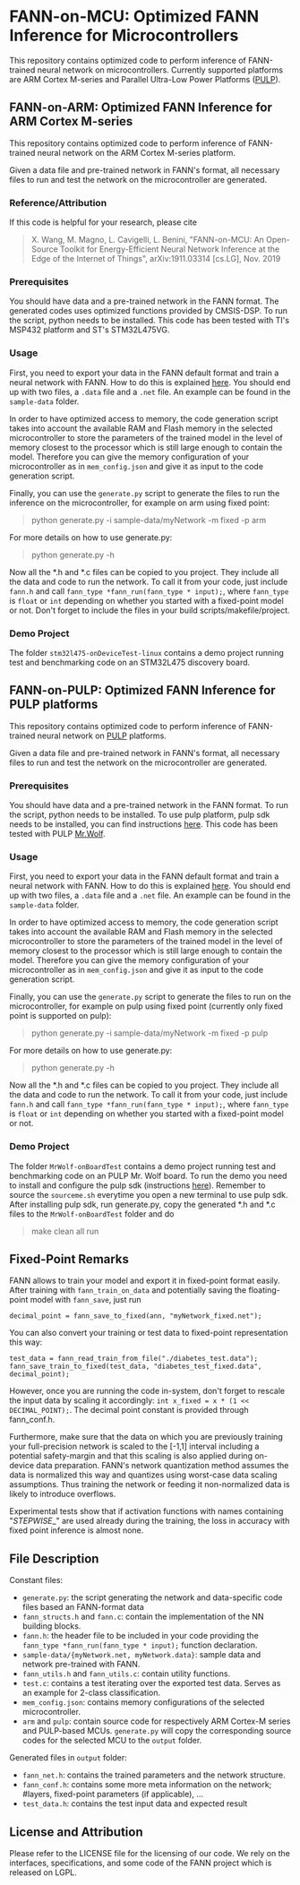# FANN-on-MCU: Optimized FANN Inference for Microcontrollers

This repository contains optimized code to perform inference of FANN-trained neural network on microcontrollers.
Currently supported platforms are ARM Cortex M-series and Parallel Ultra-Low Power Platforms ([PULP](https://pulp-platform.org//)).


## FANN-on-ARM: Optimized FANN Inference for ARM Cortex M-series

This repository contains optimized code to perform 
inference of FANN-trained neural network on the 
ARM Cortex M-series platform.  

Given a data file and pre-trained network in FANN's format, 
all necessary files to run and test the network on the 
microcontroller are generated. 

### Reference/Attribution
If this code is helpful for your research, please cite 
> X. Wang, M. Magno, L. Cavigelli, L. Benini, "FANN-on-MCU: An Open-Source Toolkit for Energy-Efficient Neural Network Inference at the Edge of the Internet of Things", arXiv:1911.03314 [cs.LG], Nov. 2019

### Prerequisites
You should have data and a pre-trained network in the FANN format. 
The generated codes uses optimized functions provided by CMSIS-DSP.
To run the script, python needs to be installed. 
This code has been tested with TI's MSP432 platform and ST's STM32L475VG.

### Usage
First, you need to export your data in the FANN default format
and train a neural network with FANN. How to do this is 
explained [here](http://leenissen.dk/fann/html/files2/gettingstarted-txt.html).
You should end up with two files, a `.data` file and a `.net` file. 
An example can be found in the `sample-data` folder.

In order to have optimized access to memory, the code generation script takes into account the available RAM and Flash memory in the selected microcontroller to store the parameters of the trained model in the level of memory closest to the processor which is still large enough to contain the model. Therefore you can give the memory configuration of your microcontroller as in `mem_config.json` and give it as input to the code generation script.

Finally, you can use the `generate.py` script to generate the 
files to run the inference on the microcontroller, for example on arm using fixed point:
> python generate.py -i sample-data/myNetwork -m fixed -p arm

For more details on how to use generate.py:
> python generate.py -h

Now all the *.h and *.c files can be copied to you project. 
They include all the data and code to run the network. 
To call it from your code, just include `fann.h` and call 
`fann_type *fann_run(fann_type * input);`, where
`fann_type` is `float` or `int` depending on whether you started
with a fixed-point model or not. Don't forget to include the files 
in your build scripts/makefile/project.

### Demo Project
The folder `stm32l475-onDeviceTest-linux` contains a demo project running test and benchmarking code on an STM32L475 discovery board.


## FANN-on-PULP: Optimized FANN Inference for PULP platforms

This repository contains optimized code to perform 
inference of FANN-trained neural network on [PULP](https://pulp-platform.org//) platforms.  

Given a data file and pre-trained network in FANN's format, 
all necessary files to run and test the network on the 
microcontroller are generated. 

### Prerequisites
You should have data and a pre-trained network in the FANN format. 
To run the script, python needs to be installed. 
To use pulp platform, pulp sdk needs to be installed, you can find instructions [here](https://github.com/pulp-platform/pulp-sdk).
This code has been tested with PULP [Mr.Wolf](http://asic.ethz.ch/2017/Mr.Wolf.html).

### Usage
First, you need to export your data in the FANN default format
and train a neural network with FANN. How to do this is 
explained [here](http://leenissen.dk/fann/html/files2/gettingstarted-txt.html).
You should end up with two files, a `.data` file and a `.net` file. 
An example can be found in the `sample-data` folder.

In order to have optimized access to memory, the code generation script takes into account the available RAM and Flash memory in the selected microcontroller to store the parameters of the trained model in the level of memory closest to the processor which is still large enough to contain the model. Therefore you can give the memory configuration of your microcontroller as in `mem_config.json` and give it as input to the code generation script.


Finally, you can use the `generate.py` script to generate the 
files to run on the microcontroller, for example on pulp using fixed point (currently only fixed point is supported on pulp):
> python generate.py -i sample-data/myNetwork -m fixed -p pulp

For more details on how to use generate.py:
> python generate.py -h

Now all the *.h and *.c files can be copied to you project. 
They include all the data and code to run the network. 
To call it from your code, just include `fann.h` and call 
`fann_type *fann_run(fann_type * input);`, where
`fann_type` is `float` or `int` depending on whether you started
with a fixed-point model or not.


### Demo Project
The folder `MrWolf-onBoardTest` contains a demo project running test and benchmarking code on an PULP Mr. Wolf board. To run the demo you need to install and configure the pulp sdk (instructions [here](https://github.com/pulp-platform/pulp-sdk)). Remember to source the `sourceme.sh` everytime you open a new terminal to use pulp sdk.
After installing pulp sdk, run generate.py, copy the generated *.h and *.c files to the `MrWolf-onBoardTest` folder and do
> make clean all run

## Fixed-Point Remarks
FANN allows to train your model and export it in fixed-point format easily. 
After training with `fann_train_on_data` and potentially saving the 
floating-point model with `fann_save`, just run

```
decimal_point = fann_save_to_fixed(ann, "myNetwork_fixed.net");
```
You can also convert your training or test data to fixed-point representation this way: 

```
test_data = fann_read_train_from_file("./diabetes_test.data");
fann_save_train_to_fixed(test_data, "diabetes_test_fixed.data", decimal_point);
```
However, once you are running the code in-system, don't forget to rescale the input
data by scaling it accordingly: `int x_fixed = x * (1 << DECIMAL_POINT);`. The decimal point constant is provided through fann\_conf.h. 

Furthermore, make sure that the data on which you are previously training your full-precision network is scaled to the [-1,1] interval including a potential safety-margin and that this scaling is also applied during on-device data preparation. FANN's network quantization method assumes the data is normalized this way and quantizes using worst-case data scaling assumptions. Thus training the network or feeding it non-normalized data is likely to introduce overflows.

Experimental tests show that if activation functions with names containing "_STEPWISE__" are used already during the training, the loss in accuracy with fixed point inference is almost none.

## File Description
Constant files:

- `generate.py`: the script generating the network and data-specific code files based an FANN-format data
- `fann_structs.h` and `fann.c`: contain the implementation of the NN building blocks.
- `fann.h`: the header file to be included in your code providing the `fann_type *fann_run(fann_type * input);` function declaration. 
- `sample-data/{myNetwork.net, myNetwork.data}`: sample data and network pre-trained with FANN. 
- `fann_utils.h` and `fann_utils.c`: contain utility functions.
- `test.c`: contains a test iterating over the exported test data. Serves as an example for 2-class classification. 
- `mem_config.json`: contains memory configurations of the selected microcontroller.
- `arm` and `pulp`: contain source code for respectively ARM Cortex-M series and PULP-based MCUs. `generate.py` will copy the corresponding source codes for the selected MCU to the `output` folder.

Generated files in `output` folder:

- `fann_net.h`: contains the trained parameters and the network structure. 
- `fann_conf.h`: contains some more meta information on the network; #layers, fixed-point parameters (if applicable), ...
- `test_data.h`: contains the test input data and expected result


## License and Attribution
Please refer to the LICENSE file for the licensing of our code. 
We rely on the interfaces, specifications, and some code of the FANN project which is released on LGPL.






